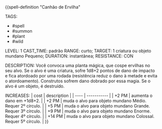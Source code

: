 {{spell-definition "Canhão de Ervilha"

TAGS:
- #spell
- #summon
- #plant
- #wild

LEVEL: 1
CAST_TIME: padrão
RANGE: curto;
TARGET: 1 criatura ou objeto mundano Pequeno;
DURATION: instantânea;
RESISTANCE: CON

DESCRIPTION:
Você convoca uma planta mágica, que cospe ervilhas no seu alvo. Se o alvo é uma criatura, sofre 1d8+2 pontos de dano de impacto e fica atordoado por uma rodada (resistência reduz o dano à metade e evita o atordoamento). Construtos sofrem dano dobrado por essa magia. Se o alvo é um objeto, é destruído.

INCREASES:
| cost | description |
| ---- | ----------- |
| +2 PM | aumenta o dano em +1d8+2. |
| +2 PM | muda o alvo para objeto mundano Médio. Requer 2º círculo. |
| +5 PM | muda o alvo para objeto mundano Grande. Requer 3º círculo. |
| +9 PM | muda o alvo para objeto mundano Enorme. Requer 4º círculo. |
| +14 PM | muda o alvo para objeto mundano Colossal. Requer 5º círculo. |
}}
